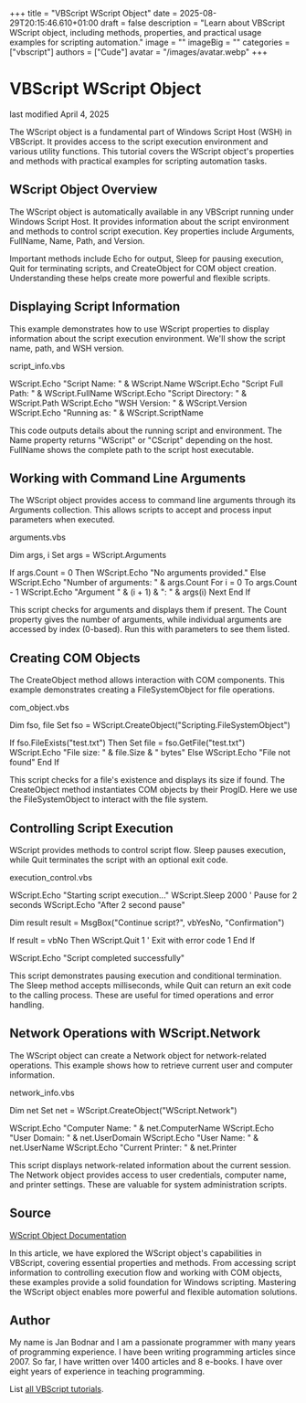 +++
title = "VBScript WScript Object"
date = 2025-08-29T20:15:46.610+01:00
draft = false
description = "Learn about VBScript WScript object, including methods, properties, and practical usage examples for scripting automation."
image = ""
imageBig = ""
categories = ["vbscript"]
authors = ["Cude"]
avatar = "/images/avatar.webp"
+++

# VBScript WScript Object

last modified April 4, 2025

The WScript object is a fundamental part of Windows Script Host (WSH) in VBScript.
It provides access to the script execution environment and various utility
functions. This tutorial covers the WScript object's properties and methods with
practical examples for scripting automation tasks.

## WScript Object Overview

The WScript object is automatically available in any VBScript running under
Windows Script Host. It provides information about the script environment and
methods to control script execution. Key properties include Arguments,
FullName, Name, Path, and
Version.

Important methods include Echo for output, Sleep for
pausing execution, Quit for terminating scripts, and
CreateObject for COM object creation. Understanding these helps
create more powerful and flexible scripts.

## Displaying Script Information

This example demonstrates how to use WScript properties to display information
about the script execution environment. We'll show the script name, path, and
WSH version.

script_info.vbs
  

WScript.Echo "Script Name: " &amp; WScript.Name
WScript.Echo "Script Full Path: " &amp; WScript.FullName
WScript.Echo "Script Directory: " &amp; WScript.Path
WScript.Echo "WSH Version: " &amp; WScript.Version
WScript.Echo "Running as: " &amp; WScript.ScriptName

This code outputs details about the running script and environment. The
Name property returns "WScript" or "CScript" depending on the host.
FullName shows the complete path to the script host executable.

## Working with Command Line Arguments

The WScript object provides access to command line arguments through its
Arguments collection. This allows scripts to accept and process
input parameters when executed.

arguments.vbs
  

Dim args, i
Set args = WScript.Arguments

If args.Count = 0 Then
    WScript.Echo "No arguments provided."
Else
    WScript.Echo "Number of arguments: " &amp; args.Count
    For i = 0 To args.Count - 1
        WScript.Echo "Argument " &amp; (i + 1) &amp; ": " &amp; args(i)
    Next
End If

This script checks for arguments and displays them if present. The
Count property gives the number of arguments, while individual
arguments are accessed by index (0-based). Run this with parameters to see them
listed.

## Creating COM Objects

The CreateObject method allows interaction with COM components.
This example demonstrates creating a FileSystemObject for file operations.

com_object.vbs
  

Dim fso, file
Set fso = WScript.CreateObject("Scripting.FileSystemObject")

If fso.FileExists("test.txt") Then
    Set file = fso.GetFile("test.txt")
    WScript.Echo "File size: " &amp; file.Size &amp; " bytes"
Else
    WScript.Echo "File not found"
End If

This script checks for a file's existence and displays its size if found. The
CreateObject method instantiates COM objects by their ProgID. Here
we use the FileSystemObject to interact with the file system.

## Controlling Script Execution

WScript provides methods to control script flow. Sleep pauses
execution, while Quit terminates the script with an optional exit
code.

execution_control.vbs
  

WScript.Echo "Starting script execution..."
WScript.Sleep 2000  ' Pause for 2 seconds
WScript.Echo "After 2 second pause"

Dim result
result = MsgBox("Continue script?", vbYesNo, "Confirmation")

If result = vbNo Then
    WScript.Quit 1  ' Exit with error code 1
End If

WScript.Echo "Script completed successfully"

This script demonstrates pausing execution and conditional termination. The
Sleep method accepts milliseconds, while Quit can
return an exit code to the calling process. These are useful for timed
operations and error handling.

## Network Operations with WScript.Network

The WScript object can create a Network object for network-related operations.
This example shows how to retrieve current user and computer information.

network_info.vbs
  

Dim net
Set net = WScript.CreateObject("WScript.Network")

WScript.Echo "Computer Name: " &amp; net.ComputerName
WScript.Echo "User Domain: " &amp; net.UserDomain
WScript.Echo "User Name: " &amp; net.UserName
WScript.Echo "Current Printer: " &amp; net.Printer

This script displays network-related information about the current session. The
Network object provides access to user credentials, computer name, and printer
settings. These are valuable for system administration scripts.

## Source

[WScript Object Documentation](https://learn.microsoft.com/en-us/previous-versions//at5ydy31(v=vs.85))

In this article, we have explored the WScript object's capabilities in VBScript,
covering essential properties and methods. From accessing script information to
controlling execution flow and working with COM objects, these examples provide
a solid foundation for Windows scripting. Mastering the WScript object enables
more powerful and flexible automation solutions.

## Author

My name is Jan Bodnar and I am a passionate programmer with many years of
programming experience. I have been writing programming articles since 2007. So
far, I have written over 1400 articles and 8 e-books. I have over eight years of
experience in teaching programming.

List [all VBScript tutorials](/vbscript/).